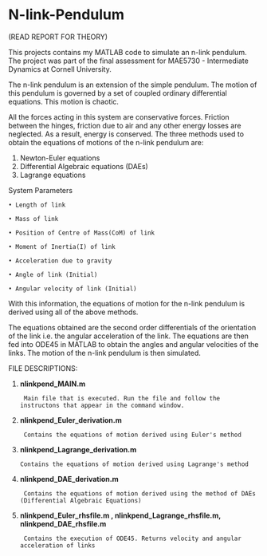 # N-link-Pendulum
(READ REPORT FOR THEORY)

This projects contains my MATLAB code to simulate an n-link pendulum.
The project was part of the final assessment for MAE5730 - Intermediate Dynamics at Cornell University. 

The n-link pendulum is an extension of the simple pendulum. The motion of this pendulum is governed by a set of coupled ordinary differential equations. This motion is chaotic.

All the forces acting in this system are conservative forces. Friction between the hinges, friction due to air and any other energy losses are neglected. As a result, energy is conserved. The three methods used to obtain the equations of motions of the n-link pendulum are:
1. Newton-Euler equations
2. Differential Algebraic equations (DAEs)
3. Lagrange equations

System Parameters

    • Length of link

    • Mass of link

    • Position of Centre of Mass(CoM) of link

    • Moment of Inertia(I) of link

    • Acceleration due to gravity

    • Angle of link (Initial)

    • Angular velocity of link (Initial)

With this information, the equations of motion for the n-link pendulum is derived using all of the above methods.

The equations obtained are the second order differentials of the orientation of the link i.e. the angular acceleration of the link. The equations are then fed into ODE45 in MATLAB to obtain the angles and angular velocities of the links. The motion of the n-link pendulum is then simulated.

FILE DESCRIPTIONS:
1. **nlinkpend_MAIN.m**
       
        Main file that is executed. Run the file and follow the instructons that appear in the command window.
2. **nlinkpend_Euler_derivation.m**
        
        Contains the equations of motion derived using Euler's method
3. **nlinkpend_Lagrange_derivation.m**
       
       Contains the equations of motion derived using Lagrange's method
4. **nlinkpend_DAE_derivation.m**
      
        Contains the equations of motion derived using the method of DAEs (Differential Algebraic Equations)
5. **nlinkpend_Euler_rhsfile.m , nlinkpend_Lagrange_rhsfile.m, nlinkpend_DAE_rhsfile.m**
        
        Contains the execution of ODE45. Returns velocity and angular acceleration of links
